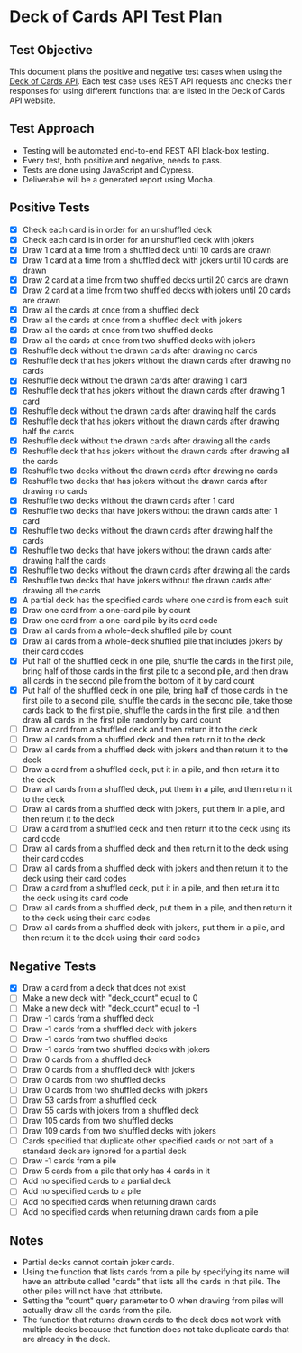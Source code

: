 # Deck of Cards API Test Plan

## Test Objective

This document plans the positive and negative test cases when using the [Deck of Cards API](https://www.deckofcardsapi.com/). Each test case uses REST API requests and checks their responses for using different functions that are listed in the Deck of Cards API website.

## Test Approach

- Testing will be automated end-to-end REST API black-box testing.
- Every test, both positive and negative, needs to pass.
- Tests are done using JavaScript and Cypress.
- Deliverable will be a generated report using Mocha.

## Positive Tests

- [x] Check each card is in order for an unshuffled deck
- [x] Check each card is in order for an unshuffled deck with jokers
- [x] Draw 1 card at a time from a shuffled deck until 10 cards are drawn
- [x] Draw 1 card at a time from a shuffled deck with jokers until 10 cards are drawn
- [x] Draw 2 card at a time from two shuffled decks until 20 cards are drawn
- [x] Draw 2 card at a time from two shuffled decks with jokers until 20 cards are drawn
- [x] Draw all the cards at once from a shuffled deck
- [x] Draw all the cards at once from a shuffled deck with jokers
- [x] Draw all the cards at once from two shuffled decks
- [x] Draw all the cards at once from two shuffled decks with jokers
- [x] Reshuffle deck without the drawn cards after drawing no cards
- [x] Reshuffle deck that has jokers without the drawn cards after drawing no cards
- [x] Reshuffle deck without the drawn cards after drawing 1 card
- [x] Reshuffle deck that has jokers without the drawn cards after drawing 1 card
- [x] Reshuffle deck without the drawn cards after drawing half the cards
- [x] Reshuffle deck that has jokers without the drawn cards after drawing half the cards
- [x] Reshuffle deck without the drawn cards after drawing all the cards
- [x] Reshuffle deck that has jokers without the drawn cards after drawing all the cards
- [x] Reshuffle two decks without the drawn cards after drawing no cards
- [x] Reshuffle two decks that has jokers without the drawn cards after drawing no cards
- [x] Reshuffle two decks without the drawn cards after 1 card
- [x] Reshuffle two decks that have jokers without the drawn cards after 1 card
- [x] Reshuffle two decks without the drawn cards after drawing half the cards
- [x] Reshuffle two decks that have jokers without the drawn cards after drawing half the cards
- [x] Reshuffle two decks without the drawn cards after drawing all the cards
- [x] Reshuffle two decks that have jokers without the drawn cards after drawing all the cards
- [x] A partial deck has the specified cards where one card is from each suit
- [x] Draw one card from a one-card pile by count
- [x] Draw one card from a one-card pile by its card code
- [x] Draw all cards from a whole-deck shuffled pile by count
- [x] Draw all cards from a whole-deck shuffled pile that includes jokers by their card codes
- [x] Put half of the shuffled deck in one pile, shuffle the cards in the first pile, bring half of those cards in the first pile to a second pile, and then draw all cards in the second pile from the bottom of it by card count
- [x] Put half of the shuffled deck in one pile, bring half of those cards in the first pile to a second pile, shuffle the cards in the second pile, take those cards back to the first pile, shuffle the cards in the first pile, and then draw all cards in the first pile randomly by card count
- [ ] Draw a card from a shuffled deck and then return it to the deck
- [ ] Draw all cards from a shuffled deck and then return it to the deck
- [ ] Draw all cards from a shuffled deck with jokers and then return it to the deck
- [ ] Draw a card from a shuffled deck, put it in a pile, and then return it to the deck
- [ ] Draw all cards from a shuffled deck, put them in a pile, and then return it to the deck
- [ ] Draw all cards from a shuffled deck with jokers, put them in a pile, and then return it to the deck
- [ ] Draw a card from a shuffled deck and then return it to the deck using its card code
- [ ] Draw all cards from a shuffled deck and then return it to the deck using their card codes
- [ ] Draw all cards from a shuffled deck with jokers and then return it to the deck using their card codes
- [ ] Draw a card from a shuffled deck, put it in a pile, and then return it to the deck using its card code
- [ ] Draw all cards from a shuffled deck, put them in a pile, and then return it to the deck using their card codes
- [ ] Draw all cards from a shuffled deck with jokers, put them in a pile, and then return it to the deck using their card codes

## Negative Tests

- [x] Draw a card from a deck that does not exist
- [ ] Make a new deck with "deck_count" equal to 0
- [ ] Make a new deck with "deck_count" equal to -1
- [ ] Draw -1 cards from a shuffled deck
- [ ] Draw -1 cards from a shuffled deck with jokers
- [ ] Draw -1 cards from two shuffled decks
- [ ] Draw -1 cards from two shuffled decks with jokers
- [ ] Draw 0 cards from a shuffled deck
- [ ] Draw 0 cards from a shuffled deck with jokers
- [ ] Draw 0 cards from two shuffled decks
- [ ] Draw 0 cards from two shuffled decks with jokers
- [ ] Draw 53 cards from a shuffled deck
- [ ] Draw 55 cards with jokers from a shuffled deck
- [ ] Draw 105 cards from two shuffled decks
- [ ] Draw 109 cards from two shuffled decks with jokers
- [ ] Cards specified that duplicate other specified cards or not part of a standard deck are ignored for a partial deck
- [ ] Draw -1 cards from a pile
- [ ] Draw 5 cards from a pile that only has 4 cards in it
- [ ] Add no specified cards to a partial deck
- [ ] Add no specified cards to a pile
- [ ] Add no specified cards when returning drawn cards
- [ ] Add no specified cards when returning drawn cards from a pile

## Notes

- Partial decks cannot contain joker cards.
- Using the function that lists cards from a pile by specifying its name will have an attribute called "cards" that lists all the cards in that pile. The other piles will not have that attribute.
- Setting the "count" query parameter to 0 when drawing from piles will actually draw all the cards from the pile.
- The function that returns drawn cards to the deck does not work with multiple decks because that function does not take duplicate cards that are already in the deck.
